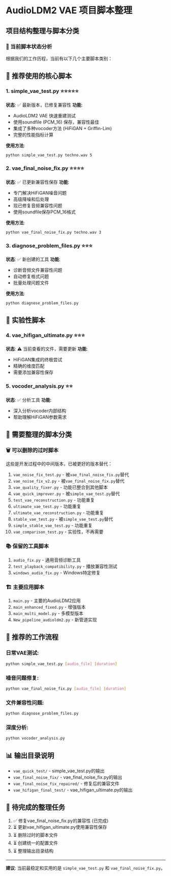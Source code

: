 # AudioLDM2 VAE 项目脚本整理
## 项目结构整理与脚本分类

### 📂 当前脚本状态分析

根据我们的工作历程，当前有以下几个主要脚本类别：

## 🎯 **推荐使用的核心脚本**

### 1. **simple_vae_test.py** ⭐⭐⭐⭐⭐
**状态**: ✅ 最新版本，已修复兼容性
**功能**: 
- AudioLDM2 VAE 快速重建测试
- 使用soundfile (PCM_16) 保存，兼容性最佳
- 集成了多种vocoder方法 (HiFiGAN + Griffin-Lim)
- 完整的性能指标计算

**使用方法**:
```bash
python simple_vae_test.py techno.wav 5
```

### 2. **vae_final_noise_fix.py** ⭐⭐⭐⭐
**状态**: ✅ 已更新兼容性保存
**功能**:
- 专门解决HiFiGAN噪音问题
- 高级降噪和后处理
- 现已修复音频兼容性问题
- 使用soundfile保存PCM_16格式

**使用方法**:
```bash
python vae_final_noise_fix.py techno.wav 3
```

### 3. **diagnose_problem_files.py** ⭐⭐⭐
**状态**: ✅ 新创建的工具
**功能**:
- 诊断音频文件兼容性问题
- 自动修复格式问题
- 批量处理问题文件

**使用方法**:
```bash
python diagnose_problem_files.py
```

## 🧪 **实验性脚本**

### 4. **vae_hifigan_ultimate.py** ⭐⭐⭐
**状态**: ⚠️ 当前查看的文件，需要更新
**功能**:
- HiFiGAN集成的终极尝试
- 精确的维度匹配
- 需要添加兼容性保存

### 5. **vocoder_analysis.py** ⭐⭐
**状态**: ✅ 分析工具
**功能**:
- 深入分析vocoder内部结构
- 帮助理解HiFiGAN参数需求

## 📁 **需要整理的脚本分类**

### 🗑️ **可以删除的过时脚本**
这些是开发过程中的中间版本，已被更好的版本替代：

1. `vae_noise_fix_test.py` - 被`vae_final_noise_fix.py`替代
2. `vae_noise_fix_v2.py` - 被`vae_final_noise_fix.py`替代  
3. `vae_quality_fixer.py` - 功能已整合到其他脚本
4. `vae_quick_improver.py` - 被`simple_vae_test.py`替代
5. `test_vae_reconstruction.py` - 功能重复
6. `ultimate_vae_test.py` - 功能重复
7. `ultimate_vae_reconstruction.py` - 功能重复
8. `stable_vae_test.py` - 被`simple_vae_test.py`替代
9. `simple_stable_vae_test.py` - 功能重复
10. `vae_comparison_test.py` - 实验性，不再需要

### 📚 **保留的工具脚本**
1. `audio_fix.py` - 通用音频诊断工具
2. `test_playback_compatibility.py` - 播放兼容性测试
3. `windows_audio_fix.py` - Windows特定修复

### 🏗️ **主要应用脚本**
1. `main.py` - 主要的AudioLDM2应用
2. `main_enhanced_fixed.py` - 增强版本
3. `main_multi_model.py` - 多模型版本
4. `New_pipeline_audioldm2.py` - 新管道实现

## 🎯 **推荐的工作流程**

### 日常VAE测试:
```bash
python simple_vae_test.py [audio_file] [duration]
```

### 噪音问题修复:
```bash
python vae_final_noise_fix.py [audio_file] [duration]
```

### 文件兼容性问题:
```bash
python diagnose_problem_files.py
```

### 深度分析:
```bash
python vocoder_analysis.py
```

## 📊 **输出目录说明**

- `vae_quick_test/` - simple_vae_test.py的输出
- `vae_final_noise_fix/` - vae_final_noise_fix.py的输出
- `vae_final_noise_fix_repaired/` - 修复后的兼容文件
- `vae_hifigan_final_test/` - vae_hifigan_ultimate.py的输出

## 🔄 **待完成的整理任务**

1. ✅ 修复vae_final_noise_fix.py的兼容性 (已完成)
2. ⏳ 更新vae_hifigan_ultimate.py使用兼容性保存
3. ⏳ 删除过时的脚本文件
4. ⏳ 创建统一的配置文件
5. ⏳ 整理输出目录结构

---

**建议**: 当前最稳定和实用的是 `simple_vae_test.py` 和 `vae_final_noise_fix.py`。
